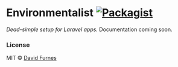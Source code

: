 # Environmentalist [![Packagist](https://img.shields.io/packagist/v/dfurnes/environmentalist.svg?style=flat)](https://packagist.org/packages/dfurnes/environmentalist)
_Dead-simple setup for Laravel apps._ Documentation coming soon.


### License
MIT &copy; [David Furnes](https://dfurnes.com)

